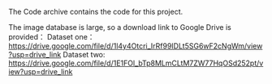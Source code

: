 The Code archive contains the code for this project.

The image database is large, so a download link to Google Drive is provided：
Dataset one：https://drive.google.com/file/d/1l4y4Otcri_IrRf99IDLt5SG6wF2cNgWm/view?usp=drive_link
Dataset two: https://drive.google.com/file/d/1E1FOl_bTp8MLmCLtM7ZW77HqOSd252pt/view?usp=drive_link
